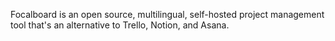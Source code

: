 Focalboard is an open source, multilingual, self-hosted project management tool that's an alternative to Trello, Notion, and Asana.
